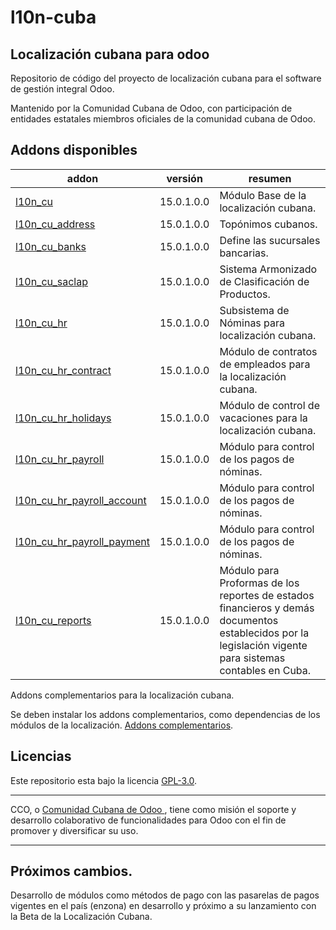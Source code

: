 # l10n-cuba
## Localización cubana para odoo

Repositorio de código del proyecto de localización cubana para el software de gestión integral Odoo. 

Mantenido por la Comunidad Cubana de Odoo, con participación de entidades estatales miembros oficiales de la comunidad cubana de Odoo.

<!-- /!\ do not modify below this line -->

<!-- prettier-ignore-start -->

[//]: # (addons)

Addons disponibles
----------------
addon | versión | resumen
--- | --- | ---
[l10n_cu](l10n_cu/) | 15.0.1.0.0 | Módulo Base de la localización cubana.
[l10n_cu_address](l10n_cu_address/) | 15.0.1.0.0 | Topónimos cubanos.
[l10n_cu_banks](l10n_cu_banks/) | 15.0.1.0.0 | Define las sucursales bancarias.
[l10n_cu_saclap](l10n_cu_saclap/) | 15.0.1.0.0 | Sistema Armonizado de Clasificación de Productos.
[l10n_cu_hr](l10n_cu_hr/) |15.0.1.0.0 | Subsistema de Nóminas para localización cubana.
[l10n_cu_hr_contract](l10n_cu_hr_contract/) |15.0.1.0.0| Módulo de contratos de empleados para la localización cubana. 
[l10n_cu_hr_holidays](l10n_cu_hr_holidays/) |15.0.1.0.0| Módulo de control de vacaciones para la localización cubana. 
[l10n_cu_hr_payroll](l10n_cu_hr_payroll/) |15.0.1.0.0| Módulo para control de los pagos de nóminas.
[l10n_cu_hr_payroll_account](l10n_cu_hr_payroll_account/) |15.0.1.0.0| Módulo para control de los pagos de nóminas.
[l10n_cu_hr_payroll_payment](l10n_cu_hr_payroll_payment/) |15.0.1.0.0| Módulo para control de los pagos de nóminas.
[l10n_cu_reports](l10n_cu_reports/) |15.0.1.0.0| Módulo para Proformas de los reportes de estados financieros y demás documentos establecidos por la legislación vigente para sistemas contables en Cuba.

Addons complementarios para la localización cubana.

Se deben instalar los addons complementarios, como dependencias de los módulos de la localización. [Addons complementarios](https://github.com/cuba-odoo/extra_addons).

[//]: # (end addons)

<!-- prettier-ignore-end -->

## Licencias

Este repositorio esta bajo la licencia [GPL-3.0](LICENSE).

----

CCO,  o [Comunidad Cubana de Odoo ](http://cuban-community.cu/), tiene como misión el soporte y desarrollo colaborativo de funcionalidades para Odoo con el fin de promover y diversificar su uso.

----
## Próximos cambios.

Desarrollo de módulos como métodos de pago con las pasarelas de pagos vigentes en el país (enzona) en desarrollo y próximo a su lanzamiento con la Beta de la Localización Cubana. 
